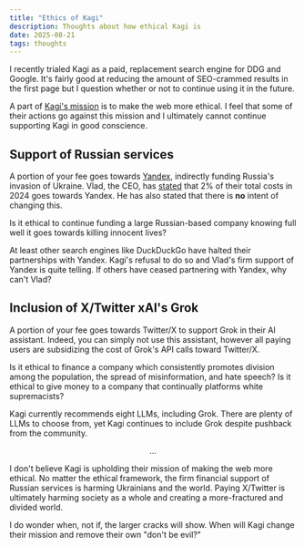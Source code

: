 ```yaml
---
title: "Ethics of Kagi"
description: Thoughts about how ethical Kagi is
date: 2025-08-21
tags: thoughts
---
```


I recently trialed Kagi as a paid, replacement search engine for DDG and Google. It's fairly good at reducing the amount of SEO-crammed results in the first page but I question whether or not to continue using it in the future. 

A part of [Kagi's mission](https://help.kagi.com/kagi/company/) is to make the web more ethical. I feel that some of their actions go against this mission and I ultimately cannot continue supporting Kagi in good conscience.

## Support of Russian services

A portion of your fee goes towards [Yandex](https://en.wikipedia.org/wiki/Yandex_Search), indirectly funding Russia's invasion of Ukraine. Vlad, the CEO, has [stated](https://kagifeedback.org/d/5445-reconsider-yandex-integration-due-to-the-geopolitical-status-quo/19) that 2% of their total costs in 2024 goes towards Yandex. He has also stated that there is **no** intent of changing this.

Is it ethical to continue funding a large Russian-based company knowing full well it goes towards killing innocent lives?

At least other search engines like DuckDuckGo have halted their partnerships with Yandex. Kagi's refusal to do so and Vlad's firm support of Yandex is quite telling. If others have ceased partnering with Yandex, why can't Vlad?

## Inclusion of X/Twitter xAI's Grok

A portion of your fee goes towards Twitter/X to support Grok in their AI assistant. Indeed, you can simply not use this assistant, however all paying users are subsidizing the cost of Grok's API calls toward Twitter/X.

Is it ethical to finance a company which consistently promotes division among the population, the spread of misinformation, and hate speech? Is it ethical to give money to a company that continually platforms white supremacists?

Kagi currently recommends eight LLMs, including Grok. There are plenty of LLMs to choose from, yet Kagi continues to include Grok despite pushback from the community.

<p style="text-align: center">...</p>

I don't believe Kagi is upholding their mission of making the web more ethical. No matter the ethical framework, the firm financial support of Russian services is harming Ukrainians and the world. Paying X/Twitter is ultimately harming society as a whole and creating a more-fractured and divided world.

I do wonder when, not if, the larger cracks will show. When will Kagi change their mission and remove their own "don't be evil?"